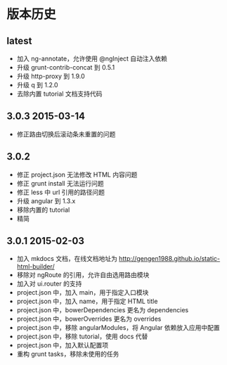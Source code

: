 # 版本历史

## latest
- 加入 ng-annotate，允许使用 @ngInject 自动注入依赖
- 升级 grunt-contrib-concat 到 0.5.1
- 升级 http-proxy 到 1.9.0
- 升级 q 到 1.2.0
- 去除内置 tutorial 文档支持代码

## 3.0.3 2015-03-14
- 修正路由切换后滚动条未重置的问题

## 3.0.2

- 修正 project.json 无法修改 HTML 内容问题
- 修正 grunt install 无法运行问题
- 修正 less 中 url 引用的路径问题
- 升级 angular 到 1.3.x
- 移除内置的 tutorial
- 精简

## 3.0.1 2015-02-03

- 加入 mkdocs 文档，在线文档地址为 http://gengen1988.github.io/static-html-builder/
- 移除对 ngRoute 的引用，允许自由选用路由模块
- 加入对 ui.router 的支持
- project.json 中，加入 main，用于指定入口模块
- project.json 中，加入 name，用于指定 HTML title
- project.json 中，bowerDependencies 更名为 dependencies
- project.json 中，bowerOverrides 更名为 overrides
- project.json 中，移除 angularModules，将 Angular 依赖放入应用中配置
- project.json 中，移除 tutorial，使用 docs 代替
- project.json 中，加入默认配置项
- 重构 grunt tasks，移除未使用的任务
